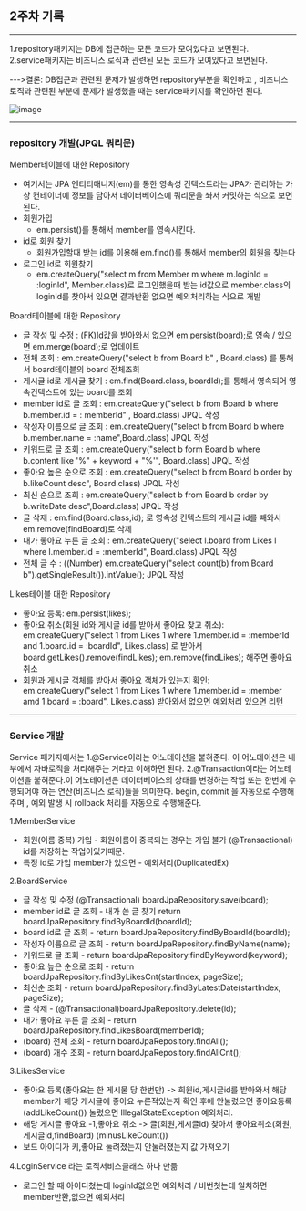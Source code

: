 ## 2주차 기록
--------------------------------------------
1.repository패키지는 DB에 접근하는 모든 코드가 모여있다고 보면된다.                                
2.service패키지는 비즈니스 로직과 관련된 모든 코드가 모여있다고 보면된다.     

--->결론: DB접근과 관련된 문제가 발생하면 repository부분을 확인하고 , 비즈니스 로직과 관련된 부분에 문제가 발생했을 때는 service패키지를 확인하면 된다.

![image](https://user-images.githubusercontent.com/100845256/161748153-7dabdf85-a382-40bb-bd6a-eb0d4c909968.png)

--------------------------------------------
### repository 개발(JPQL 쿼리문)

Member테이블에 대한 Repository

  *  여기서는  JPA 엔티티매니저(em)를 통한 영속성 컨텍스트라는 JPA가 관리하는 가상 컨테이너에 정보를 담아서 데이터베이스에 쿼리문을 쏴서 커밋하는 식으로 보면된다. 
  *  회원가입
     * em.persist()를 통해서 member를 영속시킨다.
  *  id로 회원 찾기
     * 회원가입할때 받는 id를 이용해 em.find()를 통해서 member의 회원을 찾는다
  *  로그인 id로 회원찾기   
     * em.createQuery("select m from Member m where m.loginId = :loginId", Member.class)로 로그인했을때 받는 id값으로 member.class의 loginId를 찾아서 있으면 결과반환 없으면 예외처리하는 식으로 개발
     

Board테이블에 대한 Repository

  * 글 작성 및 수정 : (FK)Id값을 받아와서 없으면 em.persist(board);로 영속 / 있으면 em.merge(board);로 업데이트  
  * 전체 조회 : em.createQuery("select b from Board b" , Board.class) 를 통해서 board테이블의 board 전체조회
  * 게시글 id로 게시글 찾기 : em.find(Board.class, boardId);를 통해서 영속되어 영속컨텍스트에 있는 board를 조회
  * member id로 글 조회 : em.createQuery("select b from Board b where b.member.id = : memberId" , Board.class) JPQL 작성
  * 작성자 이름으로 글 조회 : em.createQuery("select b from Board b where b.member.name = :name",Board.class) JPQL 작성
  * 키워드로 글 조회 :  em.createQuery("select b form Board b where b.content like '%" + keyword + "%'", Board.class) JPQL 작성 
  * 좋아요 높은 순으로 조회 :  em.createQuery("select b from Board b order by b.likeCount desc", Board.class) JPQL 작성 
  * 최신 순으로 조회 : em.createQuery("select b from Board b order by b.writeDate desc",Board.class) JPQL 작성
  * 글 삭제 : em.find(Board.class,id); 로 영속성 컨텍스트의 게시글 id를 빼와서 em.remove(findBoard)로 삭제
  * 내가 좋아요 누른 글 조회 : em.createQuery("select l.board from Likes l where l.member.id = :memberId", Board.class) JPQL 작성
  * 전체 글 수 :  ((Number) em.createQuery("select count(b) from Board b").getSingleResult()).intValue(); JPQL 작성

Likes테이블 대한 Repository
  * 좋아요 등록: em.persist(likes);
  * 좋아요 취소(회원 id와 게시글 id를 받아서 좋아요 찾고 취소): em.createQuery("select 1 from Likes 1 where 1.member.id = :memberId and 1.board.id = :boardId", Likes.class) 로 받아서 board.getLikes().remove(findLikes); em.remove(findLikes); 해주면 좋아요 취소
  * 회원과 게시글 객체를 받아서 좋아요 객체가 있는지 확인: em.createQuery("select 1 from Likes 1 where 1.member.id = :member amd 1.board = :board", Likes.class) 받아와서 없으면 예외처리 있으면 리턴

--------------------------------------------------------------------------
### Service 개발

Service 패키지에서는
1.@Service이라는 어노테이션을 붙혀준다. 이 어노테이션은 내부에서 자바로직을 처리해주는 거라고 이해하면 된다.
2.@Transaction이라는 어노테이션을 붙혀준다.이 어노테이션은 데이터베이스의 상태를 변경하는 작업 또는 한번에 수행되어야 하는 연산(비즈니스 로직)들을 의미한다.
begin, commit 을 자동으로 수행해주며 , 예외 발생 시 rollback 처리를 자동으로 수행해준다.

1.MemberService
   * 회원(이름 중복) 가입 - 회원이름이 중복되는 경우는 가입 불가 (@Transactional) id를 저장하는 작업이있기때문.
   * 특정 id로 가입 member가 있으면 - 예외처리(DuplicatedEx)

2.BoardService
   * 글 작성 및 수정 (@Transactional) boardJpaRepository.save(board);
   * member id로 글 조회 - 내가 쓴 글 찾기 return boardJpaRepository.findByBoardId(boardId);
   * board id로 글 조회 - return boardJpaRepository.findByBoardId(boardId);
   * 작성자 이름으로 글 조회 - return boardJpaRepository.findByName(name);
   * 키워드로 글 조회 - return boardJpaRepository.findByKeyword(keyword);
   * 좋아요 높은 순으로 조회 - return boardJpaRepository.findByLikesCnt(startIndex, pageSize);
   * 최신순 조회 - return boardJpaRepository.findByLatestDate(startIndex, pageSize);
   * 글 삭제 - (@Transactional)boardJpaRepository.delete(id);
   * 내가 좋아요 누른 글 조회 - return boardJpaRepository.findLikesBoard(memberId);
   * (board) 전체 조회 - return boardJpaRepository.findAll();
   * (board) 개수 조회 - return boardJpaRepository.findAllCnt();

3.LikesService
   *  좋아요 등록(좋아요는 한 게시물 당 한번만) -> 회원id,게시글id를 받아와서 해당 member가 해당 게시글에 좋아요 누른적있는지 확인 후에 안눌렀으면 좋아요등록(addLikeCount()) 눌렀으면 IllegalStateException 예외처리.
   *  해당 게시글 좋아요 -1,좋아요 취소 -> 글(회원,게시글id) 찾아서 좋아요취소(회원,게시글id,findBoard) (minusLikeCount()) 
   *  보드 아이디가 키,좋아요 눌려졌는지 안눌러졌는지 값 가져오기

4.LoginService 라는 로직서비스클래스 하나 만듦
   *  로그인 할 때 아이디쳤는데 loginId없으면 예외처리 / 비번쳣는데 일치하면 member반환,없으면 예외처리
   
